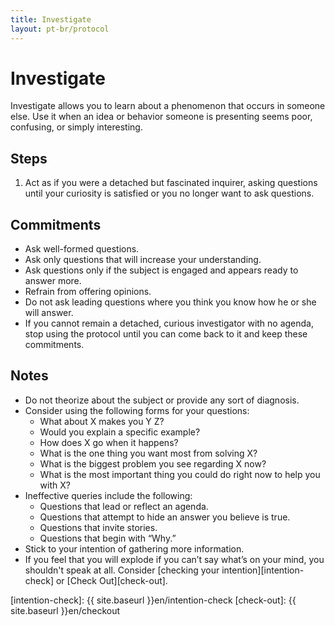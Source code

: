 ```yaml
---
title: Investigate
layout: pt-br/protocol
---
```

# Investigate

Investigate allows you to learn about a phenomenon that occurs in someone else. Use it when an idea or behavior someone is presenting seems poor, confusing, or simply interesting.

## Steps

1. Act as if you were a detached but fascinated inquirer, asking questions until your curiosity is satisfied or you no longer want to ask questions.

## Commitments

* Ask well-formed questions.
* Ask only questions that will increase your understanding.
* Ask questions only if the subject is engaged and appears ready to answer more.
* Refrain from offering opinions.
* Do not ask leading questions where you think you know how he or she will answer.
* If you cannot remain a detached, curious investigator with no agenda, stop using the protocol until you can come back to it and keep these commitments.

## Notes

* Do not theorize about the subject or provide any sort of diagnosis.
* Consider using the following forms for your questions:
  - What about X makes you Y Z?
  - Would you explain a specific example?
  - How does X go when it happens?
  - What is the one thing you want most from solving X?
  - What is the biggest problem you see regarding X now?
  - What is the most important thing you could do right now to help you with X?
* Ineffective queries include the following:
  - Questions that lead or reflect an agenda.
  - Questions that attempt to hide an answer you believe is true.
  - Questions that invite stories.
  - Questions that begin with “Why.”
* Stick to your intention of gathering more information.
* If you feel that you will explode if you can’t say what’s on your mind, you shouldn't speak at all. Consider [checking your intention][intention-check] or [Check Out][check-out].

[intention-check]: {{ site.baseurl }}en/intention-check
[check-out]: {{ site.baseurl }}en/checkout
